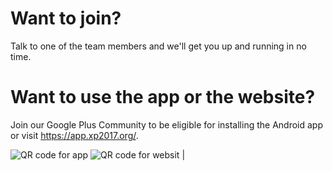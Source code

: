 # Want to join?
Talk to one of the team members and we'll get you up and running in no time.

# Want to use the app or the website?
Join our Google Plus Community to be eligible for installing the Android app or visit https://app.xp2017.org/.

![QR code for app](https://xp2017-hackergarden.github.io/presentation/assets/qrcode-gplus.png)
![QR code for websit](https://xp2017-hackergarden.github.io/presentation/assets/appxp.png) |
